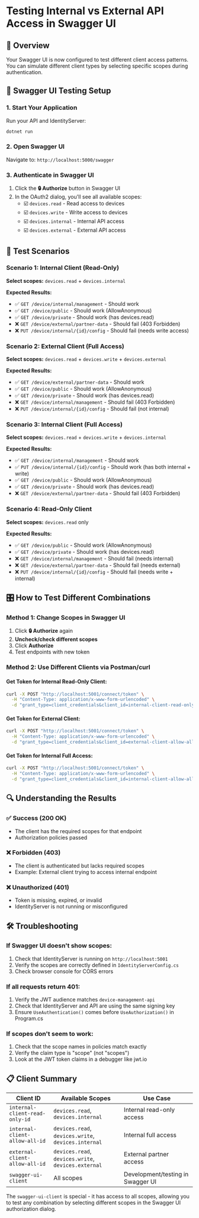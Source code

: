 # Testing Internal vs External API Access in Swagger UI

## 🎯 Overview
Your Swagger UI is now configured to test different client access patterns. You can simulate different client types by selecting specific scopes during authentication.

## 🔧 Swagger UI Testing Setup

### 1. Start Your Application
Run your API and IdentityServer:
```bash
dotnet run
```

### 2. Open Swagger UI
Navigate to: `http://localhost:5000/swagger`

### 3. Authenticate in Swagger UI
1. Click the **🔒 Authorize** button in Swagger UI
2. In the OAuth2 dialog, you'll see all available scopes:
   - ☑️ `devices.read` - Read access to devices
   - ☑️ `devices.write` - Write access to devices  
   - ☑️ `devices.internal` - Internal API access
   - ☑️ `devices.external` - External API access

## 🧪 Test Scenarios

### Scenario 1: Internal Client (Read-Only)
**Select scopes:** `devices.read` + `devices.internal`

**Expected Results:**
- ✅ `GET /device/internal/management` - Should work
- ✅ `GET /device/public` - Should work (AllowAnonymous)
- ✅ `GET /device/private` - Should work (has devices.read)
- ❌ `GET /device/external/partner-data` - Should fail (403 Forbidden)
- ❌ `PUT /device/internal/{id}/config` - Should fail (needs write access)

### Scenario 2: External Client (Full Access)  
**Select scopes:** `devices.read` + `devices.write` + `devices.external`

**Expected Results:**
- ✅ `GET /device/external/partner-data` - Should work
- ✅ `GET /device/public` - Should work (AllowAnonymous)
- ✅ `GET /device/private` - Should work (has devices.read)
- ❌ `GET /device/internal/management` - Should fail (403 Forbidden)
- ❌ `PUT /device/internal/{id}/config` - Should fail (not internal)

### Scenario 3: Internal Client (Full Access)
**Select scopes:** `devices.read` + `devices.write` + `devices.internal`

**Expected Results:**
- ✅ `GET /device/internal/management` - Should work
- ✅ `PUT /device/internal/{id}/config` - Should work (has both internal + write)
- ✅ `GET /device/public` - Should work (AllowAnonymous)
- ✅ `GET /device/private` - Should work (has devices.read)
- ❌ `GET /device/external/partner-data` - Should fail (403 Forbidden)

### Scenario 4: Read-Only Client
**Select scopes:** `devices.read` only

**Expected Results:**
- ✅ `GET /device/public` - Should work (AllowAnonymous)
- ✅ `GET /device/private` - Should work (has devices.read)
- ❌ `GET /device/internal/management` - Should fail (needs internal)
- ❌ `GET /device/external/partner-data` - Should fail (needs external)
- ❌ `PUT /device/internal/{id}/config` - Should fail (needs write + internal)

## 🎛️ How to Test Different Combinations

### Method 1: Change Scopes in Swagger UI
1. Click **🔒 Authorize** again
2. **Uncheck/check different scopes**
3. Click **Authorize** 
4. Test endpoints with new token

### Method 2: Use Different Clients via Postman/curl

#### Get Token for Internal Read-Only Client:
```bash
curl -X POST "http://localhost:5001/connect/token" \
  -H "Content-Type: application/x-www-form-urlencoded" \
  -d "grant_type=client_credentials&client_id=internal-client-read-only-id&client_secret=internal-client-read-only&scope=devices.read devices.internal"
```

#### Get Token for External Client:
```bash
curl -X POST "http://localhost:5001/connect/token" \
  -H "Content-Type: application/x-www-form-urlencoded" \
  -d "grant_type=client_credentials&client_id=external-client-allow-all-id&client_secret=external-client-allow-all&scope=devices.read devices.write devices.external"
```

#### Get Token for Internal Full Access:
```bash
curl -X POST "http://localhost:5001/connect/token" \
  -H "Content-Type: application/x-www-form-urlencoded" \
  -d "grant_type=client_credentials&client_id=internal-client-allow-all-id&client_secret=internal-client-allow-all&scope=devices.read devices.write devices.internal"
```

## 🔍 Understanding the Results

### ✅ Success (200 OK)
- The client has the required scopes for that endpoint
- Authorization policies passed

### ❌ Forbidden (403)
- The client is authenticated but lacks required scopes
- Example: External client trying to access internal endpoint

### ❌ Unauthorized (401)
- Token is missing, expired, or invalid
- IdentityServer is not running or misconfigured

## 🛠️ Troubleshooting

### If Swagger UI doesn't show scopes:
1. Check that IdentityServer is running on `http://localhost:5001`
2. Verify the scopes are correctly defined in `IdentityServerConfig.cs`
3. Check browser console for CORS errors

### If all requests return 401:
1. Verify the JWT audience matches `device-management-api`
2. Check that IdentityServer and API are using the same signing key
3. Ensure `UseAuthentication()` comes before `UseAuthorization()` in Program.cs

### If scopes don't seem to work:
1. Check that the scope names in policies match exactly
2. Verify the claim type is "scope" (not "scopes")
3. Look at the JWT token claims in a debugger like jwt.io

## 📋 Client Summary

| Client ID | Available Scopes | Use Case |
|-----------|------------------|----------|
| `internal-client-read-only-id` | `devices.read`, `devices.internal` | Internal read-only access |
| `internal-client-allow-all-id` | `devices.read`, `devices.write`, `devices.internal` | Internal full access |
| `external-client-allow-all-id` | `devices.read`, `devices.write`, `devices.external` | External partner access |
| `swagger-ui-client` | All scopes | Development/testing in Swagger UI |

The `swagger-ui-client` is special - it has access to all scopes, allowing you to test any combination by selecting different scopes in the Swagger UI authorization dialog.
